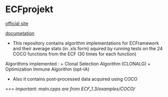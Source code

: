 ECFprojekt
==========


[official site](http://gp.zemris.fer.hr/ecf/)

[documetation](http://gp.zemris.fer.hr/ecf/html/index.html)


+ This repository contains algorithm implementations for ECFramework and their average stats (in .xls form) aquired by running tests on the 24 COCO functions from the ECF (30 times for each function)


 Algorithms implemented :
	+ Clonal Selection Algorithm (CLONALG)
	+ Optimization Immune Algorithm (opt-IA) 


+ Also it contains post-processed data acquired using COCO



===
*important: main.cpps are from ECF_1.3/examples/COCO/*
